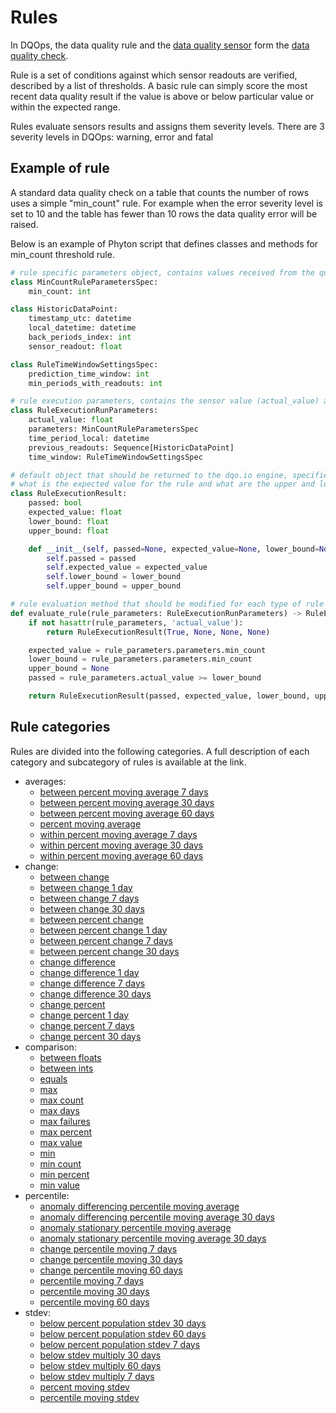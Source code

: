 # Rules

In DQOps, the data quality rule and the [data quality sensor](../sensors/sensors.md) form the [data quality check](../checks/index.md).

Rule is a set of conditions against which sensor readouts are verified, described by a list of thresholds.
A basic rule can simply score the most recent data quality result if the value is above or below particular value or
within the expected range. 

Rules evaluate sensors results and assigns them severity levels. There are 3 severity levels in DQOps: warning, error and
fatal


## Example of rule 

A standard data quality check on a table that counts the number of rows uses a simple "min_count" rule. For example when
the error severity level is set to 10 and the table has fewer than 10 rows the data quality error will be raised. 

Below is an example of Phyton script that defines classes and methods for min_count threshold rule.

``` py title="min_count.py"
# rule specific parameters object, contains values received from the quality check threshold configuration
class MinCountRuleParametersSpec:
    min_count: int

class HistoricDataPoint:
    timestamp_utc: datetime
    local_datetime: datetime
    back_periods_index: int
    sensor_readout: float

class RuleTimeWindowSettingsSpec:
    prediction_time_window: int
    min_periods_with_readouts: int

# rule execution parameters, contains the sensor value (actual_value) and the rule parameters
class RuleExecutionRunParameters:
    actual_value: float
    parameters: MinCountRuleParametersSpec
    time_period_local: datetime
    previous_readouts: Sequence[HistoricDataPoint]
    time_window: RuleTimeWindowSettingsSpec

# default object that should be returned to the dqo.io engine, specifies if the rule was passed or failed,
# what is the expected value for the rule and what are the upper and lower boundaries of accepted values (optional)
class RuleExecutionResult:
    passed: bool
    expected_value: float
    lower_bound: float
    upper_bound: float

    def __init__(self, passed=None, expected_value=None, lower_bound=None, upper_bound=None):
        self.passed = passed
        self.expected_value = expected_value
        self.lower_bound = lower_bound
        self.upper_bound = upper_bound

# rule evaluation method that should be modified for each type of rule
def evaluate_rule(rule_parameters: RuleExecutionRunParameters) -> RuleExecutionResult:
    if not hasattr(rule_parameters, 'actual_value'):
        return RuleExecutionResult(True, None, None, None)

    expected_value = rule_parameters.parameters.min_count
    lower_bound = rule_parameters.parameters.min_count
    upper_bound = None
    passed = rule_parameters.actual_value >= lower_bound

    return RuleExecutionResult(passed, expected_value, lower_bound, upper_bound)
```

## Rule categories

Rules are divided into the following categories. A full description of each category and subcategory of rules is 
available at the link.

- averages:
    - [between percent moving average 7 days](../../../reference/rules/averages/#between-percent-moving-average-7-days)
    - [between percent moving average 30 days](../../../reference/rules/averages/#between-percent-moving-average-30-days)
    - [between percent moving average 60 days](../../../reference/rules/averages/#between-percent-moving-average-60-days)
    - [percent moving average](../../../reference/rules/averages/#percent-moving-average)
    - [within percent moving average 7 days](../../../reference/rules/averages/#within-percent-moving-average-7-days)
    - [within percent moving average 30 days](../../../reference/rules/averages/#within-percent-moving-average-30-days)
    - [within percent moving average 60 days](../../../reference/rules/averages/#within-percent-moving-average-60-days)
- change:
    - [between change](../../../reference/rules/change/#between-change)
    - [between change 1 day](../../../reference/rules/change/#between-change-1-day)
    - [between change 7 days](../../../reference/rules/change/#between-change-7-days)
    - [between change 30 days](../../../reference/rules/change/#between-change-30-days)
    - [between percent change](../../../reference/rules/change/#between-percent-change)
    - [between percent change 1 day](../../../reference/rules/change/#between-percent-change-1-day)
    - [between percent change 7 days](../../../reference/rules/change/#between-percent-change-7days)
    - [between percent change 30 days](../../../reference/rules/change/#between-percent-change-30-days)
    - [change difference](../../../reference/rules/change/#change-difference)
    - [change difference 1 day](../../../reference/rules/change/#change-difference-1-day)
    - [change difference 7 days](../../../reference/rules/change/#change-difference-7-days)
    - [change difference 30 days](../../../reference/rules/change/#change-difference-30-days)
    - [change percent](../../../reference/rules/change/#change-percent)
    - [change percent 1 day](../../../reference/rules/change/#change-percent-1-day)
    - [change percent 7 days](../../../reference/rules/change/#change-percent-7-days)
    - [change percent 30 days](../../../reference/rules/change/#change-percent-30-days)
- comparison:
    - [between floats](../../../reference/rules/comparison/#between-floats)
    - [between ints](../../../reference/rules/comparison/#between-ints)
    - [equals](../../../reference/rules/comparison/#equals)
    - [max](../../../reference/rules/comparison/#max)
    - [max count](../../../reference/rules/comparison/#max-count)
    - [max days](../../../reference/rules/comparison/#max-days)
    - [max failures](../../../reference/rules/comparison/#max-failures)
    - [max percent](../../../reference/rules/comparison/#max-percent)
    - [max value](../../../reference/rules/comparison/#max-value)
    - [min](../../../reference/rules/comparison/#min)
    - [min count](../../../reference/rules/comparison/#min-count)
    - [min percent](../../../reference/rules/comparison/#min-percent)
    - [min value](../../../reference/rules/comparison/#min-value)
- percentile:
    - [anomaly differencing percentile moving average](../../../reference/rules/percentile/#anomaly-differencing-percentile-moving-average)
    - [anomaly differencing percentile moving average 30 days](../../../reference/rules/percentile/#anomaly-differencing-percentile-moving-average-30-days)
    - [anomaly stationary percentile moving average](../../../reference/rules/percentile/#anomaly-stationary-percentile-moving-average)
    - [anomaly stationary percentile moving average 30 days](../../../reference/rules/percentile/#anomaly-stationary-percentile-moving-average-30-days)
    - [change percentile moving 7 days](../../../reference/rules/percentile/#change-percentile-moving-7-days)
    - [change percentile moving 30 days](../../../reference/rules/percentile/#change-percentile-moving-30-days)
    - [change percentile moving 60 days](../../../reference/rules/percentile/#change-percentile-moving-60-days)
    - [percentile moving 7 days](../../../reference/rules/percentile/#percentile-moving-7-days)
    - [percentile moving 30 days](../../../reference/rules/percentile/#percentile-moving-30-days)
    - [percentile moving 60 days](../../../reference/rules/percentile/#percentile-moving-60-days)
- stdev:
    - [below percent population stdev 30 days](../../../reference/rules/stdev/#below-percent-population-stdev-30-days)
    - [below percent population stdev 60 days](../../../reference/rules/stdev/#below-percent-population-stdev-60-days)
    - [below percent population stdev 7 days](../../../reference/rules/stdev/#below-percent-population-stdev-7-days)
    - [below stdev multiply 30 days](../../../reference/rules/stdev/#below-stdev-multiply-30-days)
    - [below stdev multiply 60 days](../../../reference/rules/stdev/#below-stdev-multiply-60-days)
    - [below stdev multiply 7 days](../../../reference/rules/stdev/#below-stdev-multiply-7-days)
    - [percent moving stdev](../../../reference/rules/stdev/#percent-moving-stdev)
    - [percentile moving stdev](../../../reference/rules/stdev/#percentile-moving-stdev)
